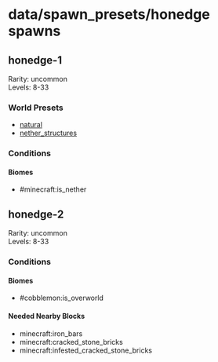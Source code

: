 # data/spawn_presets/honedge spawns  
  
## honedge-1  
Rarity: uncommon  
Levels: 8-33  
  
### World Presets  
* [natural](/data/world_presets/natural.md)  
* [nether_structures](/data/world_presets/nether_structures.md)  
  
### Conditions  
  
#### Biomes  
  * #minecraft:is_nether
  
  
## honedge-2  
Rarity: uncommon  
Levels: 8-33  
  
### Conditions  
  
#### Biomes  
  * #cobblemon:is_overworld
  
  
#### Needed Nearby Blocks  
  * minecraft:iron_bars
  * minecraft:cracked_stone_bricks
  * minecraft:infested_cracked_stone_bricks
  
